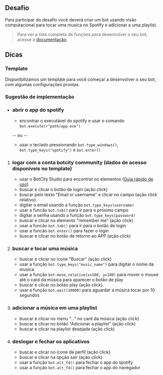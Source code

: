## Desafio

Para participar do desafio você deverá criar um bot usando visão computacional para tocar uma musica no Spotify e adicionar a uma playlist.

> Para ver a lista completa de funções para desenvolver o seu bot, acesse a [documentação](https://documentation.botcity.dev/pt/frameworks/desktop/python/).

## Dicas

### Template
Disponibilizamos um template para você começar a desenvolver o seu bot, com algumas configurações prontas.

### Sugestão de implementação
- ### abrir o app do spotify
    - encontrar o executável do spotify e usar o comando `bot.execute(r"path/app.exe")`
    
    -- ou --
    - usar o teclado pressionando `bot.type_windows()`, `bot.type_keys("spotify")` e `bot.enter()`

1. ### logar com a conta botcity community (dados de acesso disponíveis no template)
    - usar o BotCity Studio para encontrar os elementos ([Guia rápido de uso](STUDIO.md))
    - buscar e clicar o botão de login (ação click)
    - buscar pelo texto "Email or username" e clicar no campo (ação click relativo)
    - digitar o email usando a função `bot.type_keys(username)`
    - usar a funcão `bot.tab()` para ir para o próximo campo
    - digitar a senha usando a função `bot.type_keys(password)`
    - buscar e clicar no elemento "remember me" (ação click)
    - usar a funcão `bot.tab()` para ir para o botão de login
    - usar a funcão `bot.enter()` para fazer o login
    - buscar e clicar no botão de retorno ao APP (ação click)

2. ### buscar e tocar uma música
    - buscar e clicar no icone "Buscar" (ação click)
    - usar a função `bot.type_keys("music_name")` para digitar o nome da musica
    - usar a função `bot.move_relative(x=100, y=100)` para mover o mouse até o card da música para aparecer o botão de play
    - buscar e clicar no botão play (ação click)
    - usar a função `bot.wait(10000)` para aguardar a música tocar por 10 segundos

3. ### adicionar a música em uma playlist
    - buscar e clicar no menu "..." no card da música (ação click)
    - buscar e clicar no botão "Adicionar a playlist" (ação click)
    - buscar e clicar na playlist desejada (ação click)

4. ### deslogar e fechar os aplicativos
    - buscar e clicar no icone de perfil (ação click)
    - buscar e clicar na opção sair (ação click)
    - usar a função `bot.alt_f4()` para fechar o app do spotify
    - usar a função `bot.alt_f4()` para fechar o app do navegador


